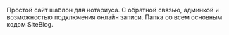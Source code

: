 Простой сайт шаблон для нотариуса. С обратной связью, админкой и возможностью подключения онлайн записи.
Папка со всем основным кодом SiteBlog.
